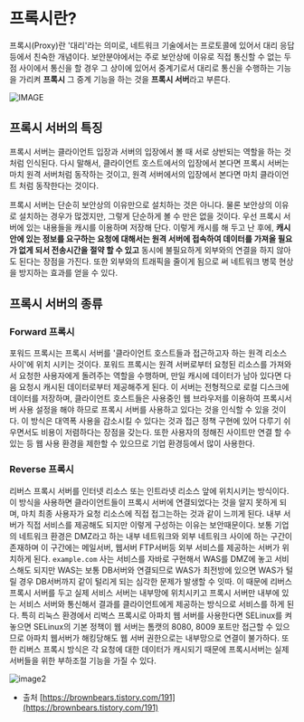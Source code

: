 # 프록시란?

프록시(Proxy)란 '대리'라는 의미로, 네트워크 기술에서는 프로토콜에 있어서 대리 응답 등에서 친숙한 개념이다. 보안분야에서는 주로 보안상에 이유로 직접 통신할 수 없는 두 점 사이에서 통신을 할 경우 그 상이에 있어서 중계기로서 대리로 통신을 수행하는 기능을 가리켜 **프록시** 그 중계 기능을 하는 것을 **프록시 서버**라고 부른다.

![IMAGE](https://upload.wikimedia.org/wikipedia/commons/thumb/2/27/Open_proxy_h2g2bob.svg/1200px-Open_proxy_h2g2bob.svg.png)

## 프록시 서버의 특징

프록시 서버는 클라이언트 입장과 서버의 입장에서 볼 때 서로 상반되는 역할을 하는 것처럼 인식된다. 다시 말해서, 클라이언트 호스트에서의 입장에서 본다면 프록시 서버는 마치 원격 서버처럼 동작하는 것이고, 원격 서버에서의 입장에서 본다면 마치 클라이언트 처럼 동작한다는 것이다.

프록시 서버는 단순히 보안상의 이유만으로 설치하는 것은 아니다. 물론 보안상의 이유로 설치하는 경우가 많겠지만, 그렇게 단순하게 볼 수 만은 없을 것이다.
우선 프록시 서버에 있는 내용들을 캐시를 이용하며 저장해 단다. 이렇게 캐시를 해 두고 난 후에, **캐시 안에 있는 정보를 요구하는 요청에 대해서는 원격 서버에 접속하여 데이터를 가져올 필요가 없게 되서 전송시간을 절약 할 수 있고**
동시에 불필요하게 외부와의 연결을 하지 않아도 된다는 장점을 가진다. 또한 외부와의 트래픽을 줄이게 됨으로 써 네트워크 병묵 현상을 방지하는 효과를 얻을 수 있다. 

## 프록시 서버의 종류


### Forward 프록시

포워드 프록시는 프록시 서버를 '클라이언트 호스트들과 접근하고자 하는 원격 리소스 사이'에 위치 시키는 것이다. 
포워드 프록시는 원격 서버로부터 요청된 리소스를 가져와서 요청한 사용자에게 돌려주는 역할을 수행하며, 만일 캐시에 데이터가 남아 있다면 다음 요청시 캐시된 데이터로부터 제공해주게 된다. 이 서버는 전형적으로 로컬 디스크에 데이터를 저장하며, 클라이언트 호스트들은 사용중인 웹 브라우저를 이용하여 프록시서버 사용 설정을 해야 하므로 프록시 서버를 사용하고 있다는 것을 인식할 수 있을 것이다. 이 방식은 대역폭 사용을 감소시킬 수 있다는 것과 접근 정책 구현에 있어 다루기 쉬우면서도 비용이 저렴하다는 장점을 갖는다. 
또한 사용자의 정해진 사이트만 연결 할 수 있는 등 웹 사용 환경을 제한할 수 있으므로 기업 환경등에서 많이 사용한다. 


### Reverse 프록시

리버스 프록시 서버를 인터넷 리소스 또는 인트라넷 리소스 앞에 위치시키는 방식이다. 이 방식을 사용하면 클라이언트들이 프록시 서버에 연결되었다는 것을 알지 못하게 되며, 마치 최종 사용자가 요청 리소스에 직접 접그는하는 것과 같이 느끼게 된다. 내부 서버가 직접 서비스를 제공해도 되지만 이렇게 구성하는 이유는 보안때문이다.
보통 기업의 네트워크 환경은 DMZ라고 하는 내부 네트워크와 외부 네트워크 사이에 하는 구간이 존재하며 이 구간에는 메일서버, 웹서버 FTP서버등 외부 서비스를 제공하는 서버가 위치하게 된다. `example.com` 사는 서비스를 자바로 구현해서 WAS를 DMZ에 놓고 서비스해도 되지만 WAS는 보통 DB서버와 연결되므로 WAS가 최전방에 있으면 WAS가 털릴 경우 DB서버까지 같이 털리게 되는 심각한 문제가 발생할 수 잇따. 이 때문에 리버스 프록시 서버를 두고 실제 서비스 서버는 내부망에 위치시키고 프록시 서버만 내부에 있는 서비스 서버와 통신해서 결과를 클라이언트에게 제공하는 방식으로 서비스를 하게 된다. 특히 리눅스 환경에서 리벅스 프록시로 아파치 웹 서버를 사용한다면 SELinux를 켜 놓으면 SELinux의 기본 정책이 웹 서버는 톰캣의 8080, 8009 포트만 접근할 수 있으므로 아파치 웹서버가 해킹당해도 웹 서버 권한으로는 내부망으로 연결이 불가하다. 또한 리버스 프록시 방식은 각 요청에 대한 데이터가 캐시되기 때문에 프록시서버는 실제 서버들을 위한 부하조절 기능을 가질 수 있다.


![image2](https://miro.medium.com/max/727/1*epS9DZ1h263tFfbNeYpiOQ.jpeg)

+ 출처 [https://brownbears.tistory.com/191](https://brownbears.tistory.com/191)